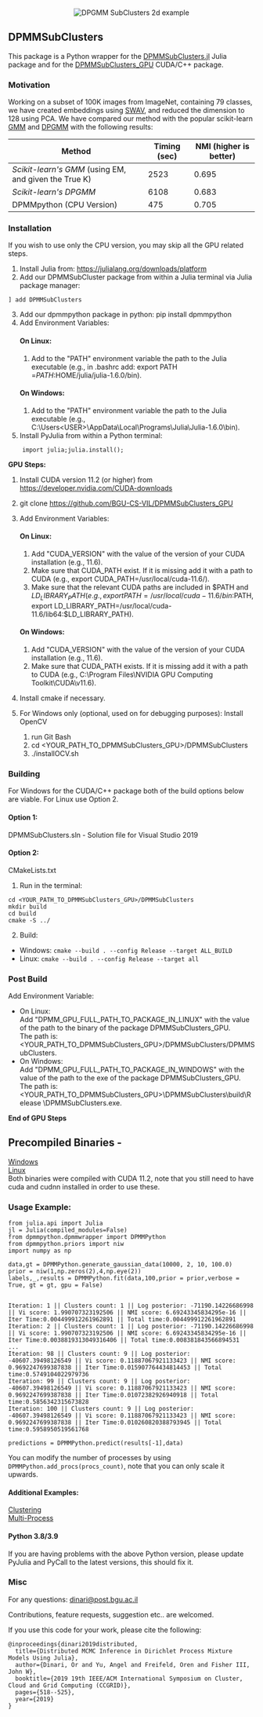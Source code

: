 <br>
<p align="center">
<img src="https://www.cs.bgu.ac.il/~dinari/images/clusters_low_slow.gif" alt="DPGMM SubClusters 2d example">
</p>

## DPMMSubClusters

This package is a Python wrapper for the [DPMMSubClusters.jl](https://github.com/BGU-CS-VIL/DPMMSubClusters.jl) Julia package and for the [DPMMSubClusters_GPU](https://github.com/BGU-CS-VIL/DPMMSubClusters_GPU) CUDA/C++ package.<br>

### Motivation

Working on a subset of 100K images from ImageNet, containing 79 classes, we have created embeddings using [SWAV](https://github.com/facebookresearch/swav), and reduced the dimension to 128 using PCA. We have compared our method with the popular scikit-learn [GMM](https://scikit-learn.org/stable/modules/generated/sklearn.mixture.GaussianMixture.html) and [DPGMM](https://scikit-learn.org/stable/modules/generated/sklearn.mixture.BayesianGaussianMixture.html) with the following results:
<p align="center">
  
| Method                                              | Timing (sec) | NMI (higher is better) |
|-----------------------------------------------------|--------------|------------------------|
| *Scikit-learn's GMM* (using EM, and given the True K) | 2523         | 0.695                   |
| *Scikit-learn's DPGMM*                                | 6108         | 0.683                   | 
| DPMMpython (CPU Version)                              | 475           | 0.705                   | 

</p>


### Installation

If you wish to use only the CPU version, you may skip all the GPU related steps.

1. Install Julia from: https://julialang.org/downloads/platform
2. Add our DPMMSubCluster package from within a Julia terminal via Julia package manager:
```
] add DPMMSubClusters
```
3. Add our dpmmpython package in python: pip install dpmmpython
4. Add Environment Variables:
	#### On Linux:
	1. Add to the "PATH" environment variable the path to the Julia executable (e.g., in .bashrc add: export PATH =$PATH:$HOME/julia/julia-1.6.0/bin).
	#### On Windows:	
	1. Add to the "PATH" environment variable the path to the Julia executable (e.g., C:\Users\<USER>\AppData\Local\Programs\Julia\Julia-1.6.0\bin).
5. Install PyJulia from within a Python terminal:
```
	import julia;julia.install();
```
<b>GPU Steps:</b>

1. Install CUDA version 11.2 (or higher) from https://developer.nvidia.com/CUDA-downloads
2. git clone https://github.com/BGU-CS-VIL/DPMMSubClusters_GPU
3. Add Environment Variables:
	#### On Linux:
	1. Add "CUDA_VERSION" with the value of the version of your CUDA installation (e.g., 11.6).
	2. Make sure that CUDA_PATH exist. If it is missing add it with a path to CUDA (e.g., export CUDA_PATH=/usr/local/cuda-11.6/).
	3. Make sure that the relevant CUDA paths are included in $PATH and $LD_LIBRARY_PATH (e.g., export PATH=/usr/local/cuda-11.6/bin:$PATH, export LD_LIBRARY_PATH=/usr/local/cuda-
11.6/lib64:$LD_LIBRARY_PATH).
	#### On Windows:	
	1. Add "CUDA_VERSION" with the value of the version of your CUDA installation (e.g., 11.6).
	2. Make sure that CUDA_PATH exists. If it is missing add it with a path to CUDA (e.g., C:\Program Files\NVIDIA GPU Computing Toolkit\CUDA\v11.6).
4. Install cmake if necessary.

5. For Windows only (optional, used on for debugging purposes): Install OpenCV
	1. run Git Bash
	2. cd <YOUR_PATH_TO_DPMMSubClusters_GPU>/DPMMSubClusters
	3. ./installOCV.sh

### Building
For Windows for the CUDA/C++ package both of the build options below are viable. For Linux use
Option 2.
#### Option 1:
DPMMSubClusters.sln - Solution file for Visual Studio 2019
#### Option 2:
CMakeLists.txt
1. Run in the terminal:
```
cd <YOUR_PATH_TO_DPMMSubClusters_GPU>/DPMMSubClusters
mkdir build
cd build
cmake -S ../
```
2. Build:
* Windows: 
```cmake --build . --config Release --target ALL_BUILD```
* Linux: ```cmake --build . --config Release --target all```

### Post Build
Add Environment Variable:
* On Linux:</BR>
Add "DPMM_GPU_FULL_PATH_TO_PACKAGE_IN_LINUX" with the value of the path to the binary of the package DPMMSubClusters_GPU.</BR>
The path is: <YOUR_PATH_TO_DPMMSubClusters_GPU>/DPMMSubClusters/DPMMSubClusters.
* On Windows:</BR>
Add "DPMM_GPU_FULL_PATH_TO_PACKAGE_IN_WINDOWS" with the value of the path to the exe of the package DPMMSubClusters_GPU.</BR>
The path is: <YOUR_PATH_TO_DPMMSubClusters_GPU>\DPMMSubClusters\build\Release
\DPMMSubClusters.exe.

<b>End of GPU Steps</b>

## Precompiled Binaries -
[Windows](https://drive.google.com/file/d/1gQE6BWSseOEBW3xFTuahXJPIZI16uwj7/view?usp=sharing) <br>
[Linux](https://drive.google.com/file/d/1EWBqZG2jv4yH_O-BIwvDdn6gTJbF4mU4/view?usp=sharing)<br>
Both binaries were compiled with CUDA 11.2, note that you still need to have cuda and cudnn installed in order to use these.


### Usage Example:

```
from julia.api import Julia
jl = Julia(compiled_modules=False)
from dpmmpython.dpmmwrapper import DPMMPython
from dpmmpython.priors import niw
import numpy as np

data,gt = DPMMPython.generate_gaussian_data(10000, 2, 10, 100.0)
prior = niw(1,np.zeros(2),4,np.eye(2))
labels,_,results = DPMMPython.fit(data,100,prior = prior,verbose = True, gt = gt, gpu = False)
  
```
```
Iteration: 1 || Clusters count: 1 || Log posterior: -71190.14226686998 || Vi score: 1.990707323192506 || NMI score: 6.69243345834295e-16 || Iter Time:0.004499912261962891 || Total time:0.004499912261962891
Iteration: 2 || Clusters count: 1 || Log posterior: -71190.14226686998 || Vi score: 1.990707323192506 || NMI score: 6.69243345834295e-16 || Iter Time:0.0038819313049316406 || Total time:0.008381843566894531
...
Iteration: 98 || Clusters count: 9 || Log posterior: -40607.39498126549 || Vi score: 0.11887067921133423 || NMI score: 0.9692247699387838 || Iter Time:0.015907764434814453 || Total time:0.5749104022979736
Iteration: 99 || Clusters count: 9 || Log posterior: -40607.39498126549 || Vi score: 0.11887067921133423 || NMI score: 0.9692247699387838 || Iter Time:0.01072382926940918 || Total time:0.5856342315673828
Iteration: 100 || Clusters count: 9 || Log posterior: -40607.39498126549 || Vi score: 0.11887067921133423 || NMI score: 0.9692247699387838 || Iter Time:0.010260820388793945 || Total time:0.5958950519561768
```
```
predictions = DPMMPython.predict(results[-1],data)
```

You can modify the number of processes by using `DPMMPython.add_procs(procs_count)`, note that you can only scale it upwards.

#### Additional Examples:
[Clustering](https://nbviewer.jupyter.org/github/BGU-CS-VIL/dpmmpython/blob/master/examples/clustering_example.ipynb)
<br>
[Multi-Process](https://nbviewer.jupyter.org/github/BGU-CS-VIL/dpmmpython/blob/master/examples/multi_process.ipynb)


#### Python 3.8/3.9
If you are having problems with the above Python version, please update PyJulia and PyCall to the latest versions, this should fix it.

### Misc

For any questions: dinari@post.bgu.ac.il

Contributions, feature requests, suggestion etc.. are welcomed.

If you use this code for your work, please cite the following:

```
@inproceedings{dinari2019distributed,
  title={Distributed MCMC Inference in Dirichlet Process Mixture Models Using Julia},
  author={Dinari, Or and Yu, Angel and Freifeld, Oren and Fisher III, John W},
  booktitle={2019 19th IEEE/ACM International Symposium on Cluster, Cloud and Grid Computing (CCGRID)},
  pages={518--525},
  year={2019}
}
```
